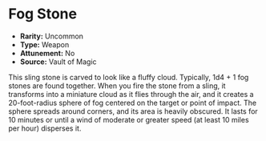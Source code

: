 # Fog Stone

- **Rarity:** Uncommon
- **Type:** Weapon
- **Attunement:** No
- **Source:** Vault of Magic

This sling stone is carved to look like a fluffy cloud. Typically, 1d4 + 1 fog stones are found together. When you fire the stone from a sling, it transforms into a miniature cloud as it flies through the air, and it creates a 20-foot-radius sphere of fog centered on the target or point of impact. The sphere spreads around corners, and its area is heavily obscured. It lasts for 10 minutes or until a wind of moderate or greater speed (at least 10 miles per hour) disperses it.
